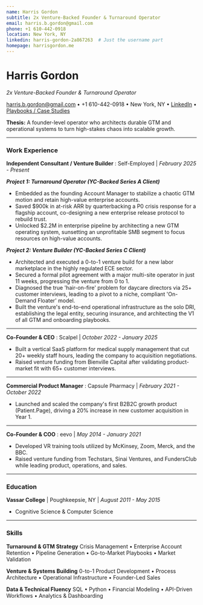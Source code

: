 ```yaml
---
name: Harris Gordon
subtitle: 2x Venture-Backed Founder & Turnaround Operator
email: harris.b.gordon@gmail.com
phone: +1 610-442-0918
location: New York, NY
linkedin: harris-gordon-2a867263  # Just the username part
homepage: harrisgordon.me
---
```


# Harris Gordon
_2x Venture-Backed Founder & Turnaround Operator_

<harris.b.gordon@gmail.com> • +1 610-442-0918 • New York, NY • [LinkedIn](https://www.linkedin.com/in/harris-gordon-2a867263/) • [Playbooks / Case Studies](https://harrisgordon.me)

**Thesis:** A founder-level operator who architects durable GTM and operational systems to turn high-stakes chaos into scalable growth.
***

### Work Experience

**Independent Consultant / Venture Builder**
: Self-Employed | _February 2025 - Present_

***Project 1: Turnaround Operator (YC-Backed Series A Client)***
*   Embedded as the founding Account Manager to stabilize a chaotic GTM motion and retain high-value enterprise accounts.
*   Saved $900k in at-risk ARR by quarterbacking a P0 crisis response for a flagship account, co-designing a new enterprise release protocol to rebuild trust.
*   Unlocked $2.2M in enterprise pipeline by architecting a new GTM operating system, sunsetting an unprofitable SMB segment to focus resources on high-value accounts.

***Project 2: Venture Builder (YC-Backed Series C Client)***
*   Architected and executed a 0-to-1 venture build for a new labor marketplace in the highly regulated ECE sector.
*   Secured a formal pilot agreement with a major multi-site operator in just 11 weeks, progressing the venture from 0 to 1.
*   Diagnosed the true 'hair-on-fire' problem for daycare directors via 25+ customer interviews, leading to a pivot to a niche, compliant 'On-Demand Floater' model.
*   Built the venture's end-to-end operational infrastructure as the solo DRI, establishing the legal entity, securing insurance, and architecting the V1 of all GTM and onboarding playbooks.

---

**Co-Founder & CEO**
: Scalpel | _October 2022 - January 2025_
*   Built a vertical SaaS platform for medical supply management that cut 20+ weekly staff hours, leading the company to acquisition negotiations.
*   Raised venture funding from Bienville Capital after validating product-market fit with 65+ customer interviews.

---

**Commercial Product Manager**
: Capsule Pharmacy | _February 2021 - October 2022_
*   Launched and scaled the company's first B2B2C growth product (Patient.Page), driving a 20% increase in new customer acquisition in Year 1.

---

**Co-Founder & COO**
: eevo | _May 2014 - January 2021_
*   Developed VR training tools utilized by McKinsey, Zoom, Merck, and the BBC.
*   Raised venture funding from Techstars, Sinai Ventures, and FundersClub while leading product, operations, and sales.
***

### Education

**Vassar College** | Poughkeepsie, NY | _August 2011 - May 2015_
*   Cognitive Science & Computer Science
***

### Skills

**Turnaround & GTM Strategy**
Crisis Management • Enterprise Account Retention • Pipeline Generation • Go-to-Market Playbooks • Market Validation

**Venture & Systems Building**
0-to-1 Product Development • Process Architecture • Operational Infrastructure • Founder-Led Sales

**Data & Technical Fluency**
SQL • Python • Financial Modeling • API-Driven Workflows • Analytics & Dashboarding
